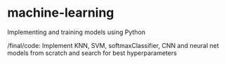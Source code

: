 # machine-learning
Implementing and training models using Python

/final/code: Implement KNN, SVM, softmaxClassifier, CNN and neural net models from scratch and search for best hyperparameters
